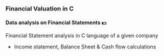 ### Financial Valuation in C
#### Data analysis on Financial Statements :dollar:
Financial Statement analysis in C language of a given company
- Income statement, Balance Sheet & Cash flow calculations 
